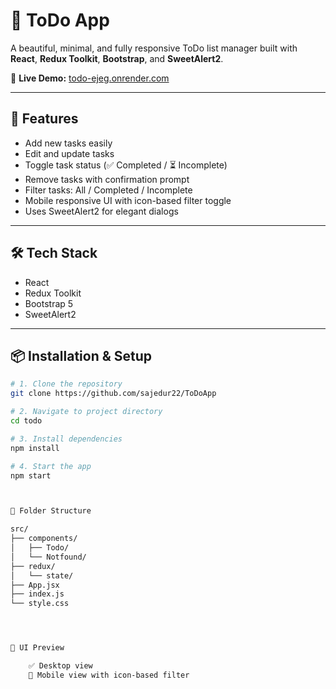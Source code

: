 # 📝 ToDo App

A beautiful, minimal, and fully responsive ToDo list manager built with **React**, **Redux Toolkit**, **Bootstrap**, and **SweetAlert2**.

🚀 **Live Demo:** [todo-ejeg.onrender.com](https://todo-ejeg.onrender.com/)

---

## 📌 Features

- Add new tasks easily
- Edit and update tasks
- Toggle task status (✅ Completed / ⏳ Incomplete)
- Remove tasks with confirmation prompt
- Filter tasks: All / Completed / Incomplete
- Mobile responsive UI with icon-based filter toggle
- Uses SweetAlert2 for elegant dialogs

---

## 🛠️ Tech Stack

- React
- Redux Toolkit
- Bootstrap 5
- SweetAlert2

---

## 📦 Installation & Setup

```bash
# 1. Clone the repository
git clone https://github.com/sajedur22/ToDoApp

# 2. Navigate to project directory
cd todo

# 3. Install dependencies
npm install

# 4. Start the app
npm start



📁 Folder Structure

src/
├── components/
│   ├── Todo/
│   └── Notfound/
├── redux/
│   └── state/
├── App.jsx
├── index.js
└── style.css




🎨 UI Preview

    ✅ Desktop view
    📱 Mobile view with icon-based filter

